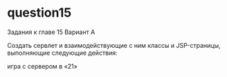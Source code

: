 # question15
Задания к главе 15 Вариант А 

Создать сервлет и взаимодействующие с ним классы и JSP-страницы, выполняющие следующие действия: 

игра с сервером в «21»
